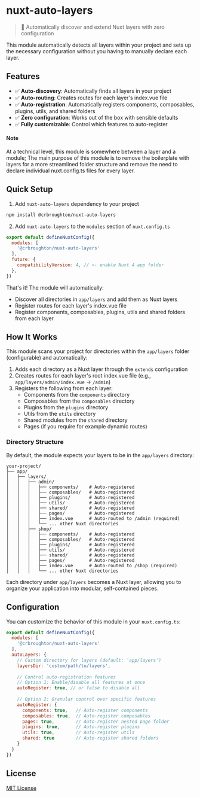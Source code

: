 # nuxt-auto-layers

> 🚀 Automatically discover and extend Nuxt layers with zero configuration

This module automatically detects all layers within your project and sets up the necessary configuration without you having to manually declare each layer.

## Features

- ✅ **Auto-discovery**: Automatically finds all layers in your project
- ✅ **Auto-routing**: Creates routes for each layer's index.vue file
- ✅ **Auto-registration**: Automatically registers components, composables, plugins, utils, and shared folders
- ✅ **Zero configuration**: Works out of the box with sensible defaults
- ✅ **Fully customizable**: Control which features to auto-register


#### Note

At a technical level, this module is somewhere between a layer and a module; The main purpose of this module is to remove the boilerplate
with layers for a more streamlined folder structure and remove the need to declare individual nuxt.config.ts files for every layer.

## Quick Setup

1. Add `nuxt-auto-layers` dependency to your project

```bash
npm install @crbroughton/nuxt-auto-layers
```

2. Add `nuxt-auto-layers` to the `modules` section of `nuxt.config.ts`

```js
export default defineNuxtConfig({
  modules: [
    '@crbroughton/nuxt-auto-layers'
  ],
  future: {
    compatibilityVersion: 4, // <- enable Nuxt 4 app folder
  },
})
```

That's it! The module will automatically:
- Discover all directories in `app/layers` and add them as Nuxt layers
- Register routes for each layer's index.vue file
- Register components, composables, plugins, utils and shared folders from each layer

## How It Works

This module scans your project for directories within the `app/layers` folder (configurable) and automatically:

1. Adds each directory as a Nuxt layer through the `extends` configuration
2. Creates routes for each layer's root index.vue file (e.g., `app/layers/admin/index.vue` → `/admin`)
3. Registers the following from each layer:
   - Components from the `components` directory 
   - Composables from the `composables` directory
   - Plugins from the `plugins` directory
   - Utils from the `utils` directory
   - Shared modules from the `shared` directory
   - Pages (if you require for example dynamic routes)

### Directory Structure

By default, the module expects your layers to be in the `app/layers` directory:

```
your-project/
├── app/
│   ├── layers/
│   │   ├── admin/
│   │   │   ├── components/    # Auto-registered
│   │   │   ├── composables/   # Auto-registered
│   │   │   ├── plugins/       # Auto-registered
│   │   │   ├── utils/         # Auto-registered
│   │   │   ├── shared/        # Auto-registered
│   │   │   ├── pages/         # Auto-registered
│   │   │   ├── index.vue      # Auto-routed to /admin (required)
│   │   │   └── ... other Nuxt directories
│   │   ├── shop/
│   │   │   ├── components/    # Auto-registered
│   │   │   ├── composables/   # Auto-registered
│   │   │   ├── plugins/       # Auto-registered
│   │   │   ├── utils/         # Auto-registered
│   │   │   ├── shared/        # Auto-registered
│   │   │   ├── pages/         # Auto-registered
│   │   │   ├── index.vue      # Auto-routed to /shop (required)
│   │   │   └── ... other Nuxt directories
```

Each directory under `app/layers` becomes a Nuxt layer, allowing you to organize your application into modular, self-contained pieces.

## Configuration

You can customize the behavior of this module in your `nuxt.config.ts`:

```js
export default defineNuxtConfig({
  modules: [
    '@crbroughton/nuxt-auto-layers'
  ],
  autoLayers: {
    // Custom directory for layers (default: 'app/layers')
    layersDir: 'custom/path/to/layers',
    
    // Control auto-registration features
    // Option 1: Enable/disable all features at once
    autoRegister: true, // or false to disable all
    
    // Option 2: Granular control over specific features
    autoRegister: {
      components: true,   // Auto-register components
      composables: true,  // Auto-register composables
      pages: true,        // Auto-register nested page folder
      plugins: true,      // Auto-register plugins
      utils: true,        // Auto-register utils
      shared: true        // Auto-register shared folders
    }
  }
})
```

## License

[MIT License](./LICENSE)